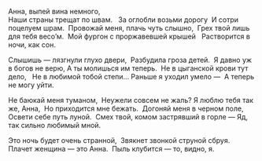 Анна, выпей вина немного,  
Наши страны трещат по швам.   
За оглобли возьми дорогу  
И сотри поцелуем шрам.  
Провожай меня, плачь чуть слышно,  
Грех твой лишь для тебя весо’м.  
Мой фургон с проржавевшей крышей  
Растворится в ночи, как сон.

Слышишь — лязгнули глухо двери,  
Разбудила гроза детей.  
Я давно уж в богов не верю, 
А ты молишься им теперь.  
Не в цыганской крови тут дело,  
Не в любимой тобой степи... 
Раньше я уходил умело —  
А теперь не могу уйти.

Не баюкай меня туманом,  
Неужели совсем не жаль? 
Я люблю тебя так же, Анна,  
Но приходится мне бежать.  
Догоняй меня в черном поле,  
Освети себе путь луной.  
Смех твой, комом застрявший в горле — 
Яд, так сильно любимый мной.

Это ночь будет очень странной,  
Звякнет звонкой струной сбруя.  
Плачет женщина — это Анна.  
Пыль клубится — то, видно, я.